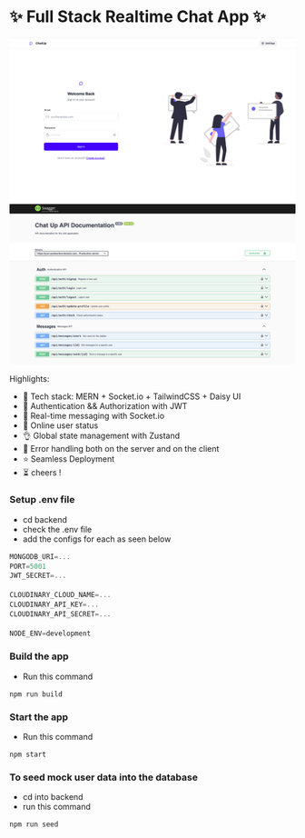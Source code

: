 # ✨ Full Stack Realtime Chat App ✨

![Demo App](/frontend/public/chatup.png)
![Swagger Docs](/backend/src/docs/swagger-docs.png)

Highlights:

- 🌟 Tech stack: MERN + Socket.io + TailwindCSS + Daisy UI
- 🎃 Authentication && Authorization with JWT
- 👾 Real-time messaging with Socket.io
- 🚀 Online user status
- 👌 Global state management with Zustand
- 🐞 Error handling both on the server and on the client
- ⭐ Seamless Deployment
- ⏳ cheers !



### Setup .env file 

- cd backend 
- check the .env file
- add the configs for each as seen below

```js
MONGODB_URI=...
PORT=5001
JWT_SECRET=...

CLOUDINARY_CLOUD_NAME=...
CLOUDINARY_API_KEY=...
CLOUDINARY_API_SECRET=...

NODE_ENV=development
```

### Build the app

- Run this command 

```shell
npm run build
```


### Start the app

- Run this command 


```shell
npm start
```


### To seed mock user data into the database

- cd into backend
- run this command 

```shell
npm run seed 
```